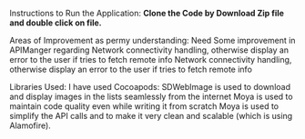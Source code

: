 Instructions to Run the Application:
**Clone the Code by Download Zip file and double click on file.**


Areas of Improvement as permy understanding:
Need Some improvement in APIManger regarding Network connectivity handling, otherwise display an error to the user if tries to fetch remote info
Network connectivity handling, otherwise display an error to the user if tries to fetch remote info

Libraries Used:
I have used Cocoapods:
SDWebImage is used to download and display images in the lists seamlessly from the internet
Moya is used to maintain code quality even while writing it from scratch
Moya is used to simplify the API calls and to make it very clean and scalable (which is using Alamofire).

